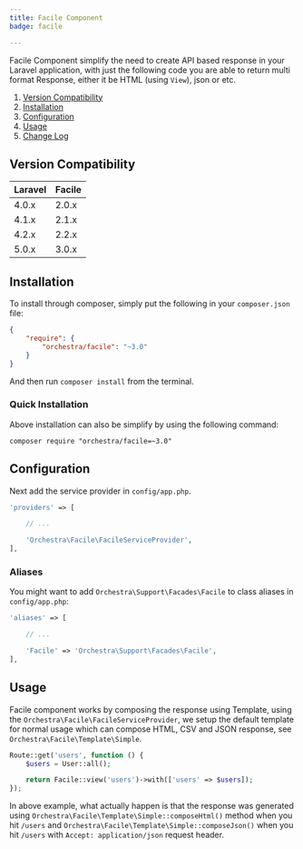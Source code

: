 ```yaml
---
title: Facile Component
badge: facile

---
```


Facile Component simplify the need to create API based response in your Laravel application, with just the following code you are able to return multi format Response, either it be HTML (using `View`), json or etc.

1. [Version Compatibility](#compatibility)
2. [Installation](#installation)
3. [Configuration](#configuration)
4. [Usage](#usage)
5. [Change Log]({doc-url}/components/facile/changes#v3-0)

<a name="compatibility"></a>
## Version Compatibility

Laravel    | Facile
:----------|:----------
 4.0.x     | 2.0.x
 4.1.x     | 2.1.x
 4.2.x     | 2.2.x
 5.0.x     | 3.0.x

<a name="installation"></a>
## Installation

To install through composer, simply put the following in your `composer.json` file:

```json
{
    "require": {
        "orchestra/facile": "~3.0"
    }
}
```

And then run `composer install` from the terminal.

<a name="quick-installation"></a>
### Quick Installation

Above installation can also be simplify by using the following command:

    composer require "orchestra/facile=~3.0"

<a name="configuration"></a>
## Configuration

Next add the service provider in `config/app.php`.

```php
'providers' => [

    // ...

    'Orchestra\Facile\FacileServiceProvider',
],
```

### Aliases

You might want to add `Orchestra\Support\Facades\Facile` to class aliases in `config/app.php`:

```php
'aliases' => [

    // ...

    'Facile' => 'Orchestra\Support\Facades\Facile',
],
```

<a name="usage"></a>
## Usage

Facile component works by composing the response using Template, using the `Orchestra\Facile\FacileServiceProvider`, we setup the default template for normal usage which can compose HTML, CSV and JSON response, see `Orchestra\Facile\Template\Simple`.

```php
Route::get('users', function () {
    $users = User::all();

    return Facile::view('users')->with(['users' => $users]);
});
```

In above example, what actually happen is that the response was generated using `Orchestra\Facile\Template\Simple::composeHtml()` method when you hit `/users` and `Orchestra\Facile\Template\Simple::composeJson()` when you hit `/users` with `Accept: application/json` request header.
